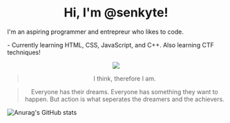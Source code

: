 
<h1 align="center"> 
 Hi, I'm @senkyte!
</h1>
<div> 
 <p align="left">
  I'm an aspiring programmer and entrepreur who likes to code. 
 </p>
 <p>  - Currently learning HTML, CSS, JavaScript, and C++. Also learning CTF techniques!
</p>
</div>

<p align="center">
 <IMG SRC = https://github.com/senkyte/senkyte/blob/main/sparkle.gif>
</p>

<blockquote align="center"> I think, therefore I am. </blockquote>
<blockquote align="center"> Everyone has their dreams. Everyone has something they want to happen. But action is what seperates the dreamers and the achievers.</blockquote>
 
 ![Anurag's GitHub stats](https://github-readme-stats.vercel.app/api?username=senkyte&show_icons=true&theme=dracula)

